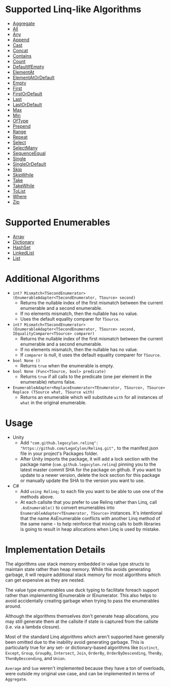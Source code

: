# Supported Linq-like Algorithms
* [Aggregate](https://docs.microsoft.com/en-us/dotnet/api/system.linq.enumerable.aggregate?view=netframework-4.7.2)
* [All](https://docs.microsoft.com/en-us/dotnet/api/system.linq.enumerable.all?view=netframework-4.7.2)
* [Any](https://docs.microsoft.com/en-us/dotnet/api/system.linq.enumerable.any?view=netframework-4.7.2)
* [Append](https://docs.microsoft.com/en-us/dotnet/api/system.linq.enumerable.append?view=netframework-4.7.2)
* [Cast](https://docs.microsoft.com/en-us/dotnet/api/system.linq.enumerable.cast?view=netframework-4.7.2)
* [Concat](https://docs.microsoft.com/en-us/dotnet/api/system.linq.enumerable.concat?view=netframework-4.7.2)
* [Contains](https://docs.microsoft.com/en-us/dotnet/api/system.linq.enumerable.contains?view=netframework-4.7.2)
* [Count](https://docs.microsoft.com/en-us/dotnet/api/system.linq.enumerable.count?view=netframework-4.7.2)
* [DefaultIfEmpty](https://docs.microsoft.com/en-us/dotnet/api/system.linq.enumerable.defaultifempty?view=netframework-4.7.2)
* [ElementAt](https://docs.microsoft.com/en-us/dotnet/api/system.linq.enumerable.elementat?view=netframework-4.7.2)
* [ElementAtOrDefault](https://docs.microsoft.com/en-us/dotnet/api/system.linq.enumerable.elementatordefault?view=netframework-4.7.2)
* [Empty](https://docs.microsoft.com/en-us/dotnet/api/system.linq.enumerable.empty?view=netframework-4.7.2)
* [First](https://docs.microsoft.com/en-us/dotnet/api/system.linq.enumerable.first?view=netframework-4.7.2)
* [FirstOrDefault](https://docs.microsoft.com/en-us/dotnet/api/system.linq.enumerable.firstordefault?view=netframework-4.7.2)
* [Last](https://docs.microsoft.com/en-us/dotnet/api/system.linq.enumerable.last?view=netframework-4.7.2)
* [LastOrDefault](https://docs.microsoft.com/en-us/dotnet/api/system.linq.enumerable.lastordefault?view=netframework-4.7.2)
* [Max](https://docs.microsoft.com/en-us/dotnet/api/system.linq.enumerable.max?view=netframework-4.7.2)
* [Min](https://docs.microsoft.com/en-us/dotnet/api/system.linq.enumerable.min?view=netframework-4.7.2)
* [OfType](https://docs.microsoft.com/en-us/dotnet/api/system.linq.enumerable.oftype?view=netframework-4.7.2)
* [Prepend](https://docs.microsoft.com/en-us/dotnet/api/system.linq.enumerable.prepend?view=netframework-4.7.2)
* [Range](https://docs.microsoft.com/en-us/dotnet/api/system.linq.enumerable.range?view=netframework-4.7.2)
* [Repeat](https://docs.microsoft.com/en-us/dotnet/api/system.linq.enumerable.repeat?view=netframework-4.7.2)
* [Select](https://docs.microsoft.com/en-us/dotnet/api/system.linq.enumerable.select?view=netframework-4.7.2)
* [SelectMany](https://docs.microsoft.com/en-us/dotnet/api/system.linq.enumerable.selectmany?view=netframework-4.7.2)
* [SequenceEqual](https://docs.microsoft.com/en-us/dotnet/api/system.linq.enumerable.sequenceequal?view=netframework-4.7.2)
* [Single](https://docs.microsoft.com/en-us/dotnet/api/system.linq.enumerable.single?view=netframework-4.7.2)
* [SingleOrDefault](https://docs.microsoft.com/en-us/dotnet/api/system.linq.enumerable.singleordefault?view=netframework-4.7.2)
* [Skip](https://docs.microsoft.com/en-us/dotnet/api/system.linq.enumerable.skip?view=netframework-4.7.2)
* [SkipWhile](https://docs.microsoft.com/en-us/dotnet/api/system.linq.enumerable.skipwhile?view=netframework-4.7.2)
* [Take](https://docs.microsoft.com/en-us/dotnet/api/system.linq.enumerable.take?view=netframework-4.7.2)
* [TakeWhile](https://docs.microsoft.com/en-us/dotnet/api/system.linq.enumerable.takewhile?view=netframework-4.7.2)
* [ToList](https://docs.microsoft.com/en-us/dotnet/api/system.linq.enumerable.tolist?view=netframework-4.7.2)
* [Where](https://docs.microsoft.com/en-us/dotnet/api/system.linq.enumerable.where?view=netframework-4.7.2)
* [Zip](https://docs.microsoft.com/en-us/dotnet/api/system.linq.enumerable.zip?view=netframework-4.7.2)

# Supported Enumerables
* [Array](https://docs.microsoft.com/en-us/dotnet/api/system.array?view=netframework-4.7.2)
* [Dictionary](https://docs.microsoft.com/en-us/dotnet/api/system.collections.generic.dictionary-2?view=netframework-4.7.2)
* [HashSet](https://docs.microsoft.com/en-us/dotnet/api/system.collections.generic.hashset-1?view=netframework-4.7.2)
* [LinkedList](https://docs.microsoft.com/en-us/dotnet/api/system.collections.generic.linkedlist-1?view=netframework-4.7.2)
* [List](https://docs.microsoft.com/en-us/dotnet/api/system.collections.generic.list-1?view=netframework-4.7.2)

# Additional Algorithms
* `int? Mismatch<TSecondEnumerator> (EnumerableAdapter<TSecondEnumerator, TSource> second)`
  * Returns the nullable index of the first mismatch between the current enumerable and a second enumerable.
  * If no elements mismatch, then the nullable has no value.
  * Uses the default equality comparer for `TSource`.
* `int? Mismatch<TSecondEnumerator> (EnumerableAdapter<TSecondEnumerator, TSource> second, IEqualityComparer<TSource> comparer)`
  * Returns the nullable index of the first mismatch between the current enumerable and a second enumerable.
  * If no elements mismatch, then the nullable has no value.
  * If `comparer` is null, it uses the default equality comparer for `TSource`.
* `bool None ()`
  * Returns `true` when the enumerable is empty.
* `bool None (Func<TSource, bool> predicate)`
  * Returns `true` if all calls to the predicate (one per element in the enumerable) returns false. 
* `EnumerableAdapter<ReplaceEnumerator<TEnumerator, TSource>, TSource> Replace (TSource what, TSource with)`
  * Returns an enumerable which will substitute `with` for all instances of `what` in the original enumerable.

# Usage
* Unity
  * Add `"com.github.legocylon.relinq": "https://github.com/LegoCylon/Relinq.git",` to the manifest.json file in your project's Packages folder.
  * After Unity imports the package, it will add a lock section with the package name (`com.github.legocylon.relinq`) pinning you to the latest master commit SHA for the package on github. If you want to update to a newer version, delete the lock section for this package or manually update the SHA to the version you want to use.
* C#
  * Add `using Relinq;` to each file you want to be able to use one of the methods above.
  * At each callsite that you prefer to use Relinq rather than Linq, call `.AsEnumerable()` to convert enumerables into `EnumerableAdapter<TEnumerator, TSource>` instances. It's intentional that the name AsEnumerable conflicts with another Linq method of the same name - to help reinforce that mixing calls to both libraries is going to result in heap allocations when Linq is used by mistake.

# Implementation Details
The algorithms use stack memory embedded in value type structs to maintain state rather than heap memory. While this avoids generating garbage, it will require additional stack memory for most algorithms which can get expensive as they are nested.

The value type enumerables use duck typing to facilitate foreach support rather than implementing IEnumerable or IEnumerator. This also helps to avoid accidentally creating garbage when trying to pass the enumerables around.

Although the algorithms themselves don't generate heap allocations, you may still generate them at the callsite if state is captured from the callsite (i.e. via a lambda closure).

Most of the standard Linq algorithms which aren't supported have generally been omitted due to the inability avoid generating garbage. This is particularly true for any set- or dictionary-based algorithms like `Distinct`, `Except`, `Group`, `GroupBy`, `Intersect`, `Join`, `OrderBy`, `OrderByDescending`, `ThenBy`, `ThenByDescending`, and `Union`.

`Average` and `Sum` weren't implemented because they have a ton of overloads, were outside my original use case, and can be implemented in terms of `Aggregate`.